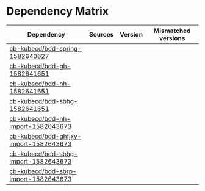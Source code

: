 # Dependency Matrix

Dependency | Sources | Version | Mismatched versions
---------- | ------- | ------- | -------------------
[cb-kubecd/bdd-spring-1582640627](https://github.com/cb-kubecd/bdd-spring-1582640627.git) |  | []() | 
[cb-kubecd/bdd-gh-1582641651](https://github.com/cb-kubecd/bdd-gh-1582641651.git) |  | []() | 
[cb-kubecd/bdd-nh-1582641651](https://github.com/cb-kubecd/bdd-nh-1582641651.git) |  | []() | 
[cb-kubecd/bdd-sbhg-1582641651](https://github.com/cb-kubecd/bdd-sbhg-1582641651.git) |  | []() | 
[cb-kubecd/bdd-nh-import-1582643673](https://github.com/cb-kubecd/bdd-nh-import-1582643673.git) |  | []() | 
[cb-kubecd/bdd-ghfjxy-import-1582643673](https://github.com/cb-kubecd/bdd-ghfjxy-import-1582643673.git) |  | []() | 
[cb-kubecd/bdd-sbhg-import-1582643673](https://github.com/cb-kubecd/bdd-sbhg-import-1582643673.git) |  | []() | 
[cb-kubecd/bdd-sbrp-import-1582643673](https://github.com/cb-kubecd/bdd-sbrp-import-1582643673.git) |  | []() | 
